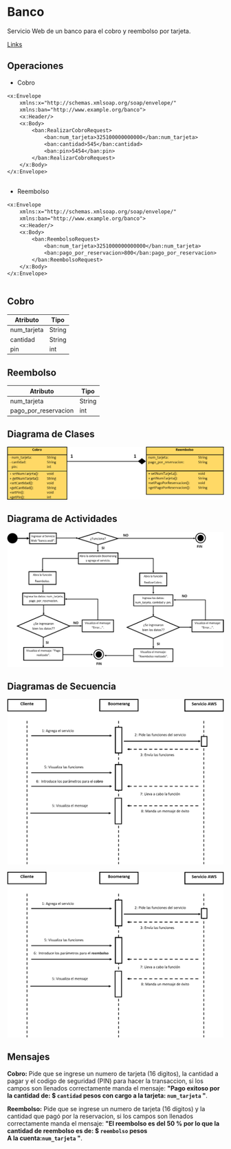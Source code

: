 # Banco

Servicio Web de un banco para el cobro y reembolso por tarjeta. 

[Links](http://3.87.203.171:8080/banco.wsdl)

## Operaciones

- Cobro

```
<x:Envelope
    xmlns:x="http://schemas.xmlsoap.org/soap/envelope/"
    xmlns:ban="http://www.example.org/banco">
    <x:Header/>
    <x:Body>
        <ban:RealizarCobroRequest>
            <ban:num_tarjeta>325100000000000</ban:num_tarjeta>
            <ban:cantidad>545</ban:cantidad>
            <ban:pin>5454</ban:pin>
        </ban:RealizarCobroRequest>
    </x:Body>
</x:Envelope>
	
```

- Reembolso

```
<x:Envelope
    xmlns:x="http://schemas.xmlsoap.org/soap/envelope/"
    xmlns:ban="http://www.example.org/banco">
    <x:Header/>
    <x:Body>
        <ban:ReembolsoRequest>
            <ban:num_tarjeta>3251000000000000</ban:num_tarjeta>
            <ban:pago_por_reservacion>800</ban:pago_por_reservacion>
        </ban:ReembolsoRequest>
    </x:Body>
</x:Envelope>
	
```

## Cobro 

Atributo  | Tipo
------------- | -------------
num_tarjeta  | String
cantidad  | String
pin | int

## Reembolso

Atributo  | Tipo
------------- | -------------
num_tarjeta  | String
pago_por_reservacion  | int


## Diagrama de Clases 

![](https://github.com/geral831/Tec.Integracion-Banco/blob/master/Documentacion/diag_clases.png)



## Diagrama de Actividades
![](https://github.com/geral831/Tec.Integracion-Banco/blob/master/Documentacion/Digrama_Actividades.png)



## Diagramas de Secuencia

![](https://github.com/geral831/Tec.Integracion-Banco/blob/master/Documentacion/cobro_secuencia.png)



![](https://github.com/geral831/Tec.Integracion-Banco/blob/master/Documentacion/reembolso_secuencia.png)

## Mensajes 

**Cobro:** Pide que se ingrese un numero de tarjeta (16 digitos), la cantidad a pagar y el codigo de seguridad (PIN) para hacer la transaccion, si los campos son llenados correctamente manda el mensaje: **"Pago exitoso por la cantidad de: $ `cantidad` pesos  con cargo a la tarjeta: `num_tarjeta` "**.

**Reembolso:** Pide que se ingrese un numero de tarjeta (16 digitos) y la cantidad que pagó por la reservacion, si los campos son llenados correctamente manda el mensaje: **"El reembolso es del 50 % por lo que la cantidad de reembolso es de: $ `reembolso` pesos  
A la cuenta:`num_tarjeta` "**.
